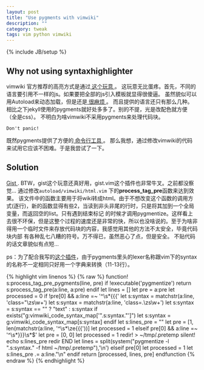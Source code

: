 ```yaml
---
layout: post
title: "Use pygments with vimwiki"
description: ""
category: tweak
tags: vim python vimwiki
---
```

{% include JB/setup %}

## Why not using syntaxhighlighter ##

vimwiki 官方推荐的高亮方式是通过[ 这个玩意 ](https://code.google.com/p/syntaxhighlighter/)。
这玩意无比蛋疼。首先，不同的语言要引用不一样的js。如果要把全部的js引入模板就显得很傻逼。
虽然貌似可以用Autoload来动态加载，但是还是[ 很麻烦 ](http://yysfire.github.io/vim/%E5%9C%A8VimWiki%E4%B8%AD%E4%BD%BF%E7%94%A8SyntaxHighlighter%E5%AE%9E%E7%8E%B0%E4%BB%A3%E7%A0%81%E8%AF%AD%E6%B3%95%E9%AB%98%E4%BA%AE.html)。
而且提供的语言还只有那么几种。
相比之下jekyll使用的pygments就好处多多了。别的不提，光是改配色就方便（全是css）。
不明白为啥vimwiki不采用pygments来处理代码块。

`Don't panic!`

既然pygments提供了方便的[ 命令行工具 ](http://pygments.org/docs/cmdline/)。
那么我想，通过修改vimwiki的代码来试用它应该不困难。于是我尝试了一下。

## Solution ##

[ Gist ](https://gist.github.com/farseer90718/6363367). BTW，gist这个玩意还真好用，gist.vim这个插件也非常牛叉。之前都没察觉...
通过修改`autoload/vimwiki/html.vim` 下的**process_tag_pre**函数来达到效果。
该文件中的函数主要用于将wiki转成html。由于不想改变这个函数的调用方式(逐行)，新的函数显得有些2，当读到非头非尾的行时，只是将其加到一个全局变量，而返回空的list。只有遇到结束标记
的时候才调用pygmentize。这样看上去很不环保，但是这整个过程的速度还是非常的快，所以也没啥说的。至于为啥非得用一个临时文件来存放代码块的内容，我感觉用其他的方法不太安全，毕竟代码块内部
有各种乱七八糟的符号。万不得已，虽然恶心了点，但是安全。
不贴代码的话文章貌似有点短...

ps：为了配合我写的[这个插件](/config/2013/08/21/vim-markdown-syntax-improvement)，由于pygments里头的lexer名称跟vim下的syntax的名称不一定相同只好用一个字典来转换（11-13行）。

{% highlight vim linenos %}
{% raw %}
function! s:process_tag_pre_pygments(line, pre)
  if !executable('pygmentize')
    return s:process_tag_pre(a:line, a:pre)
  endif
  let lines = []
  let pre = a:pre
  let processed = 0
  if !pre[0] && a:line =~ '^\s*{{{'
    let s:syntax = matchstr(a:line, 'class="\zs\w\+')
    let s:syntax = matchstr(a:line, 'class=.\zs\w\+')
    let s:syntax = s:syntax == "" ? "text" : s:syntax
    if exists("g:vimwiki_code_syntax_map['".s:syntax."']")
      let s:syntax = g:vimwiki_code_syntax_map[s:syntax]
    endif
    let s:lines_pre = ""
    let pre = [1, len(matchstr(a:line, '^\s*\ze{{{'))]
    let processed = 1
  elseif pre[0] && a:line =~ '^\s*}}}\s*$'
    let pre = [0, 0]
    let processed = 1
    redir! > ~/tmp/.pretemp
    silent! echo s:lines_pre
    redir END
    let lines = split(system("pygmentize -l ".s:syntax." -f html ~/tmp/.pretemp"),'\n')
  elseif pre[0]
    let processed = 1
    let s:lines_pre .= a:line."\n"
  endif
  return [processed, lines, pre]
endfunction
{% endraw %}
{% endhighlight %}
